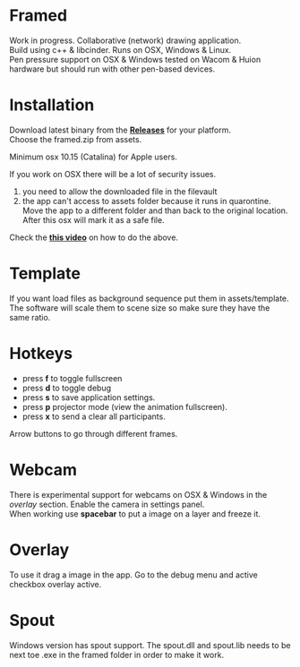 # Framed
Work in progress. Collaborative (network) drawing application.  
Build using c++ & libcinder. Runs on OSX, Windows & Linux.  
Pen pressure support on OSX & Windows tested on Wacom & Huion hardware but should run with other pen-based devices.

# Installation
Download latest binary from the **[Releases](https://github.com/lab101/Framed/releases )** for your platform.  
Choose the framed.zip from assets.

Minimum osx 10.15 (Catalina) for Apple users.

If you work on OSX there will be a lot of security issues.
1. you need to allow the downloaded file in the filevault
2. the app can't access to assets folder because it runs in quarontine. Move the app to a different folder and than back to the original location. After this osx will mark it as a safe file.

Check the **[this video](https://vimeo.com/508517646/c90b0e026f )** on how to do the above.


# Template
If you want load files as background sequence put them in assets/template.
The software will scale them to scene size so make sure they have the same ratio. 

# Hotkeys
- press **f** to toggle fullscreen
- press **d** to toggle debug
- press **s** to save application settings.
- press **p** projector mode (view the animation fullscreen).
- press **x** to send a clear all participants. 

Arrow buttons to go through different frames.

# Webcam
There is experimental support for webcams on OSX & Windows in the *overlay* section. 
Enable the camera in settings panel.  
When working use **spacebar** to put a image on a layer and freeze it.

# Overlay
To use it drag a image in the app. 
Go to the debug menu and active checkbox overlay active.

# Spout
Windows version has spout support.
The spout.dll and spout.lib needs to be next toe .exe in the framed folder in order to make it work.



